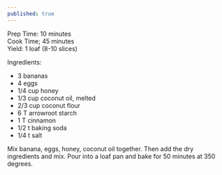 ```yaml
---
published: true
---
```

Prep Time: 10 minutes<br>
Cook Time; 45 minutes<br>
Yield: 1 loaf (8-10 slices)


Ingredients:
- 3 bananas
- 4 eggs
- 1/4 cup honey
- 1/3 cup coconut oil, melted
- 2/3 cup coconut flour
- 6 T arrowroot starch
- 1 T cinnamon
- 1/2 t baking soda
- 1/4 t salt


Mix banana, eggs, honey, coconut oil together. Then add the dry ingredients and mix. Pour into a loaf pan and bake for 50 minutes at 350 degrees.
